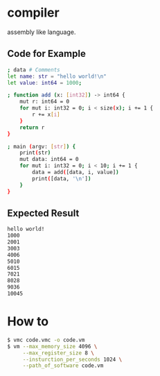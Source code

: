 # compiler

assembly like language.

## Code for Example
```sh
; data # Comments
let name: str = "hello world!\n"
let value: int64 = 1000;

; function add (x: [int32]) -> int64 {
    mut r: int64 = 0
    for mut i: int32 = 0; i < size(x); i += 1 {
        r += x[i]
    }
    return r
}

; main (argv: [str]) { 
    print(str)
    mut data: int64 = 0
    for mut i: int32 = 0; i < 10; i += 1 {
        data = add([data, i, value])
        print([data, '\n'])
    }
}
```

## Expected Result

```sh
hello world!
1000
2001
3003
4006
5010
6015
7021
8028
9036
10045
```

# How to 

```sh
$ vmc code.vmc -o code.vm
$ vm --max_memory_size 4096 \
     --max_register_size 8 \
     --insturction_per_seconds 1024 \
     --path_of_software code.vm
```
